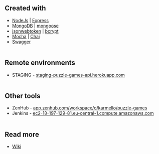 ## Created with
* [NodeJs](https://nodejs.org) | [Express](https://expressjs.com)
* [MongoDB](https://www.mongodb.com) | [mongoose](http://mongoosejs.com)
* [jsonwebtoken](https://www.npmjs.com/package/jsonwebtoken) | [bcrypt](https://www.npmjs.com/package/bcrypt-nodejs)
* [Mocha](https://mochajs.org) | [Chai](http://chaijs.com)
* [Swagger](https://swagger.io)
<br /><br />
## Remote environments
* STAGING - [staging-puzzle-games-api.herokuapp.com](https://staging-puzzle-games-api.herokuapp.com)
<br /><br />
## Other tools
* ZenHub - [app.zenhub.com/workspace/o/karmello/puzzle-games](https://app.zenhub.com/workspace/o/karmello/puzzle-games)
* Jenkins - [ec2-18-197-129-81.eu-central-1.compute.amazonaws.com](http://ec2-18-197-129-81.eu-central-1.compute.amazonaws.com)
<br /><br />
## Read more
* [Wiki](https://github.com/Karmello/puzzle-games-api/wiki)
